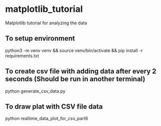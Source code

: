 # matplotlib_tutorial
Matplotlib tutorial for analyzing the data

## To setup environment
python3 -m venv venv && source venv/bin/activate && pip install -r requirements.txt

## To create csv file with adding data after every 2 seconds (Should be run in another terminal)
python generate_csv_data.py

## To draw plat with CSV file data
python realtime_data_plot_for_csv_part6
